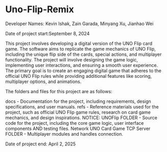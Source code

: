 # Uno-Flip-Remix

Developer Names: Kevin Ishak, Zain Garada, Minyang Xu, Jianhao Wei

Date of project start:September 8, 2024

This project involves developing a digital version of the UNO Flip card game. The software aims to replicate the game mechanics of UNO Flip, including the unique flip side of the cards, special actions, and multiplayer functionality. The project will involve designing the game logic, implementing user interactions, and ensuring a smooth user experience. The primary goal is to create an engaging digital game that adheres to the official UNO Flip rules while providing additional features like scoring, multiplayer options, and animations.

The folders and files for this project are as follows:

docs - Documentation for the project, including requirements, design specifications, and user manuals.
refs - Reference materials used for the project, such as official UNO Flip game rules, research on card game mechanics, and design inspirations.
NOTICE:
UNOFlip FOLDER - Source code for the project, including the core game logic, user interface components AND testing files.
Network UNO Card Game TCP Server FOLDER - Multiplayer modules and handles connection.

Date of project end: April 2, 2025
